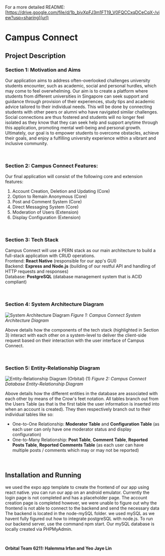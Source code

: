 For a more detailed README: [https://drive.google.com/file/d/1b_bivXpFJ3m1FT19_V0FQCCxqDCeCqX-/view?usp=sharing](url)
# **Campus Connect**


## **Project Description**
### Section 1: Motivation and Aims
Our application aims to address often-overlooked challenges university students encounter, such as academic, social and personal hurdles, which may come to feel overwhelming.
Our aim is to create a platform where students from different universities in Singapore can seek support and guidance through provision of their experiences, study tips and
academic advice tailored to their individual needs. This will be done by connecting students with other peers or alumni who have navigated similar challenges. Social connections
are thus fostered and students will no longer feel isolated as they know that they can seek help and support anytime through this application, promoting mental well-being and 
personal growth. Ultimately, our goal is to empower students to overcome obstacles, achieve their goals, and enjoy a fulfilling university experience within a
vibrant and inclusive community.
<br>

<br>

### Section 2: Campus Connect Features:
Our final application will consist of the following core and extension features:
1. Account Creation, Deletion and Updating (Core)
2. Option to Remain Anonymous (Core)
3. Post and Comment System (Core)
4. Direct Messaging System (Core)
5. Moderation of Users (Extension)
6. Display Configuration (Extension)
<br>

### Section 3: Tech Stack
Campus Connect will use a PERN stack as our main architecture to build a full-stack application with CRUD operations.
<br>
Frontend: **React Native** (responsible for our app's GUI)
<br>
Backend: **Express and Node.js** (building of our restful API and handling of HTTP requests and responses)
<br>
Database: **PostgreSQL** (database management system that is ACID compliant)
<br>

<br>

### Section 4: System Architecture Diagram
![System Architecture Diagram](https://github.com/haleemairfan/HardCoders/assets/156863812/1e8a68c3-85a3-4231-ae5a-749dcc90ed49)
*Figure 1: Campus Connect System Architecture Diagram*
<br>

Above details how the components of the tech stack (highlighted in Section 3) interact with each other on a system-level to deliver the client-side request
based on their interaction with the user interface of Campus Connect.
<br>

<br>

### Section 5: Entity-Relationship Diagram
![Entity-Relationship Diagram (Orbital) (1)](https://github.com/haleemairfan/HardCoders/assets/156863812/bb5ef41c-19e5-493d-afff-a75b2e075ecf)
*Figure 2: Campus Connect Database Entity-Relationship Diagram*
<br>

Above details how the different entities in the database are associated with each other by means of the Crow's feet notation. 
All tables branch out from the Users Table (as that is the first table the user information is inserted into when an account is created). 
They then respectively branch out to their individual tables like so:
- One-to-One Relationship: **Moderator Table** and **Configuration Table** (as each user can only have one moderator status and display configuration)
- One-to-Many Relationship: **Post Table**, **Comment Table**, **Reported Posts Table**, **Reported Comments Table** (as each user can have multiple posts / comments
  which may or may not be reported)

<br>

## **Installation and Running**
we used the expo app template to create the frontend of our app using react native.
you can run our app on an android emulator.
Currently the login page is not completed and has a placeholder page.
The account creation page is completed however, we were unable to figure out why the frontend is not able to connect to the backend and send the necessary data
The backend is located in the node-mySQL folder. we used mySQL as we havent fully figured out how to integrate postgreSQL with node.js. To run our backend server, use the command npm start. Our mySQL database is locally created via PHPMyAdmin.

<br>

**Orbital Team 6211: Halemma Irfan and Yeo Jaye Lin**
<br>

